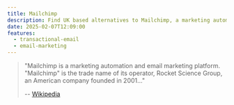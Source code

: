 ```yaml
---
title: Mailchimp
description: Find UK based alternatives to Mailchimp, a marketing automation and email marketing platform.
date: 2025-02-07T12:09:00
features:
  - transactional-email
  - email-marketing
---
```

> "Mailchimp is a marketing automation and email marketing platform. "Mailchimp" is the trade name of its operator, Rocket Science Group, an American company founded in 2001..."
>
> -- [Wikipedia](https://en.wikipedia.org/wiki/Mailchimp)